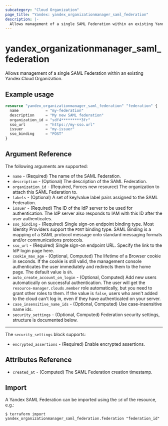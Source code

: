 ```yaml
---
subcategory: "Cloud Organization"
page_title: "Yandex: yandex_organizationmanager_saml_federation"
description: |-
  Allows management of a single SAML Federation within an existing Yandex.Cloud Organization.
---
```



# yandex_organizationmanager_saml_federation




Allows management of a single SAML Federation within an existing Yandex.Cloud Organization.

## Example usage

```terraform
resource "yandex_organizationmanager_saml_federation" "federation" {
  name            = "my-federation"
  description     = "My new SAML federation"
  organization_id = "sdf4*********3fr"
  sso_url         = "https://my-sso.url"
  issuer          = "my-issuer"
  sso_binding     = "POST"
}
```

## Argument Reference

The following arguments are supported:

* `name` - (Required) The name of the SAML Federation.
* `description` - (Optional) The description of the SAML Federation.
* `organization_id` - (Required, Forces new resource) The organization to attach this SAML Federation to.
* `labels` - (Optional) A set of key/value label pairs assigned to the SAML Federation.
* `issuer` - (Required) The ID of the IdP server to be used for authentication. The IdP server also responds to IAM with this ID after the user authenticates.
* `sso_binding` - (Required) Single sign-on endpoint binding type. Most Identity Providers support the `POST` binding type. SAML Binding is a mapping of a SAML protocol message onto standard messaging formats and/or communications protocols.
* `sso_url` - (Required) Single sign-on endpoint URL. Specify the link to the IdP login page here.
* `cookie_max_age` - (Optional, Computed) The lifetime of a Browser cookie in seconds. If the cookie is still valid, the management console authenticates the user immediately and redirects them to the home page. The default value is `8h`.
* `auto_create_account_on_login` - (Optional, Computed) Add new users automatically on successful authentication. The user will get the `resource-manager.clouds.member` role automatically, but you need to grant other roles to them. If the value is `false`, users who aren't added to the cloud can't log in, even if they have authenticated on your server.
* `case_insensitive_name_ids` - (Optional, Computed) Use case-insensitive name ids.
* `security_settings` - (Optional, Computed) Federation security settings, structure is documented below.

---

The `security_settings` block supports:

* `encrypted_assertions` - (Required) Enable encrypted assertions.

## Attributes Reference

* `created_at` - (Computed) The SAML Federation creation timestamp.

## Import

A Yandex SAML Federation can be imported using the `id` of the resource, e.g.:

```
$ terraform import yandex_organizationmanager_saml_federation.federation "federation_id"
```
